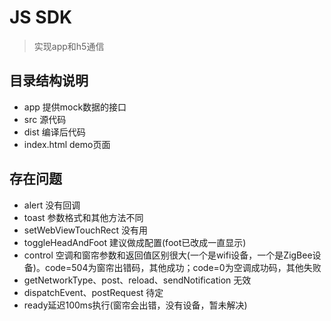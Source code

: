 # JS SDK
> 实现app和h5通信

## 目录结构说明

 - app 提供mock数据的接口
 - src 源代码
 - dist 编译后代码
 - index.html demo页面


## 存在问题

- alert 没有回调
- toast 参数格式和其他方法不同
- setWebViewTouchRect 没有用
- toggleHeadAndFoot 建议做成配置(foot已改成一直显示)
- control 空调和窗帘参数和返回值区别很大(一个是wifi设备，一个是ZigBee设备)。code=504为窗帘出错码，其他成功；code=0为空调成功码，其他失败
- getNetworkType、post、reload、sendNotification 无效
- dispatchEvent、postRequest 待定
- ready延迟100ms执行(窗帘会出错，没有设备，暂未解决)
